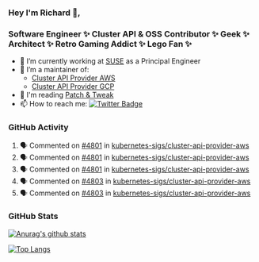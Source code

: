 ### Hey I'm Richard 👋, 

<h3 align="left">Software Engineer ✨ Cluster API & OSS Contributor ✨ Geek ✨ Architect ✨ Retro Gaming Addict ✨ Lego Fan ✨</h3>

- 🔭 I’m currently working at [SUSE](https://www.suse.com/) as a Principal Engineer
- 👯 I’m a maintainer of:
  -  [Cluster API Provider AWS](https://github.com/kubernetes-sigs/cluster-api-provider-aws)
  -  [Cluster API Provider GCP](https://github.com/kubernetes-sigs/cluster-api-provider-gcp)
- 💬 I'm reading [Patch & Tweak](https://bjooks.com/products/patch-tweak-exploring-modular-synthesis)
- 📫 How to reach me: [![Twitter Badge](https://img.shields.io/badge/-@fruit_case-00acee?style=flat&logo=Twitter&logoColor=white)](https://twitter.com/intent/follow?screen_name=fruit_case "Follow on Twitter")

### GitHub Activity 

<!--START_SECTION:activity-->
1. 🗣 Commented on [#4801](https://github.com/kubernetes-sigs/cluster-api-provider-aws/pull/4801#issuecomment-1956462694) in [kubernetes-sigs/cluster-api-provider-aws](https://github.com/kubernetes-sigs/cluster-api-provider-aws)
2. 🗣 Commented on [#4801](https://github.com/kubernetes-sigs/cluster-api-provider-aws/pull/4801#issuecomment-1956462329) in [kubernetes-sigs/cluster-api-provider-aws](https://github.com/kubernetes-sigs/cluster-api-provider-aws)
3. 🗣 Commented on [#4801](https://github.com/kubernetes-sigs/cluster-api-provider-aws/pull/4801#issuecomment-1956444016) in [kubernetes-sigs/cluster-api-provider-aws](https://github.com/kubernetes-sigs/cluster-api-provider-aws)
4. 🗣 Commented on [#4803](https://github.com/kubernetes-sigs/cluster-api-provider-aws/pull/4803#issuecomment-1956438007) in [kubernetes-sigs/cluster-api-provider-aws](https://github.com/kubernetes-sigs/cluster-api-provider-aws)
5. 🗣 Commented on [#4803](https://github.com/kubernetes-sigs/cluster-api-provider-aws/pull/4803#issuecomment-1956435326) in [kubernetes-sigs/cluster-api-provider-aws](https://github.com/kubernetes-sigs/cluster-api-provider-aws)
<!--END_SECTION:activity-->

### GitHub Stats

[![Anurag's github stats](https://github-readme-stats.vercel.app/api?username=richardcase&count_private=true&show_icons=true)](https://github.com/anuraghazra/github-readme-stats)

[![Top Langs](https://github-readme-stats.vercel.app/api/top-langs/?username=richardcase&hide=html&layout=compact)](https://github.com/anuraghazra/github-readme-stats)
